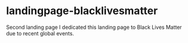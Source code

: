 # landingpage-blacklivesmatter
Second landing page
I dedicated this landing page to Black Lives Matter due to recent global events.
